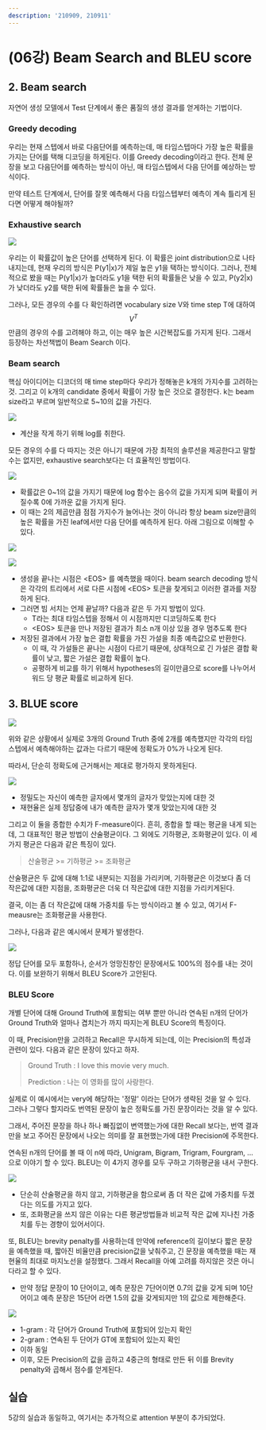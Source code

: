 ```yaml
---
description: '210909, 210911'
---
```


# \(06강\) Beam Search and BLEU score

## 2. Beam search

자연어 생성 모델에서 Test 단계에서 좋은 품질의 생성 결과를 얻게하는 기법이다.

### Greedy decoding

우리는 현재 스텝에서 바로 다음단어를 예측하는데, 매 타임스텝마다 가장 높은 확률을 가지는 단어를 택해 디코딩을 하게된다. 이를 Greedy decoding이라고 한다. 전체 문장을 보고 다음단어를 예측하는 방식이 아닌, 매 타임스텝에서 다음 단어를 예상하는 방식이다.

만약 테스트 단계에서, 단어를 잘못 예측해서 다음 타임스텝부터 예측이 계속 틀리게 된다면 어떻게 해야될까?

### Exhaustive search

![](../../../.gitbook/assets/image%20%281109%29.png)

우리는 이 확률값이 높은 단어를 선택하게 된다. 이 확률은 joint distribution으로 나타내지는데, 현재 우리의 방식은 P\(y1\|x\)가 제일 높은 y1을 택하는 방식이다. 그러나, 전체적으로 봤을 때는 P\(y1\|x\)가 높더라도 y1을 택한 뒤의 확률들은 낮을 수 있고, P\(y2\|x\)가 낮더라도 y2를 택한 뒤에 확률들은 높을 수 있다.

그러나, 모든 경우의 수를 다 확인하려면 vocabulary size V와 time step T에 대하여 $$ V^T $$만큼의 경우의 수를 고려해야 하고, 이는 매우 높은 시간복잡도를 가지게 된다. 그래서 등장하는 차선책법이 Beam Search 이다.

### Beam search

핵심 아이디어는 디코더의 매 time step마다 우리가 정해놓은 k개의 가지수를 고려하는 것. 그리고 이 k개의 candidate 중에서 확률이 가장 높은 것으로 결정한다. k는 beam size라고 부르며 일반적으로 5~10의 값을 가진다.

![](../../../.gitbook/assets/image%20%281112%29.png)

* 계산을 작게 하기 위해 log를 취한다.

모든 경우의 수를 다 따지는 것은 아니기 때문에 가장 최적의 솔루션을 제공한다고 말할 수는 없지만, exhaustive search보다는 더 효율적인 방법이다.

![](../../../.gitbook/assets/image%20%281110%29.png)

* 확률값은 0~1의 값을 가지기 때문에 log 함수는 음수의 값을 가지게 되며 확률이 커질수록 0에 가까운 값을 가지게 된다.
* 이 때는 2의 제곱만큼 점점 가지수가 늘어나는 것이 아니라 항상 beam size만큼의 높은 확률을 가진 leaf에서만 다음 단어를 예측하게 된다. 아래 그림으로 이해할 수 있다.

![](../../../.gitbook/assets/image%20%281117%29.png)

![](../../../.gitbook/assets/image%20%281113%29.png)

* 생성을 끝나는 시점은 &lt;EOS&gt; 를 예측했을 때이다. beam search decoding 방식은 각각의 트리에서 서로 다른 시점에 &lt;EOS&gt; 토큰을 찾게되고 이러한 결과를 저장하게 된다.
* 그러면 빔 서치는 언제 끝날까? 다음과 같은 두 가지 방법이 있다.
  * T라는 최대 타임스텝을 정해서 이 시점까지만 디코딩하도록 한다
  * &lt;EOS&gt; 토큰을 만나 저장된 결과가 최소 n개 이상 있을 경우 멈추도록 한다
* 저장된 결과에서 가장 높은 결합 확률을 가진 가설을 최종 예측값으로 반환한다.
  * 이 때, 각 가설들은 끝나는 시점이 다르기 때문에, 상대적으로 긴 가설은 결합 확률이 낮고, 짧은 가설은 결합 확률이 높다. 
  * 공평하게 비교를 하기 위해서 hypotheses의 길이만큼으로 score를 나누어서 워드 당 평균 확률로 비교하게 된다.



## 3. BLUE score

![](../../../.gitbook/assets/image%20%281127%29.png)

위와 같은 상황에서 실제로 3개의 Ground Truth 중에 2개를 예측했지만 각각의 타임스텝에서 예측해야하는 값과는 다르기 때문에 정확도가 0%가 나오게 된다.

따라서, 단순히 정확도에 근거해서는 제대로 평가하지 못하게된다.

![](../../../.gitbook/assets/image%20%281124%29.png)

* 정밀도는 자신이 예측한 글자에서 몇개의 글자가 맞았는지에 대한 것
* 재현율은 실제 정답중에 내가 예측한 글자가 몇개 맞았는지에 대한 것

그리고 이 둘을 종합한 수치가 F-measure이다. 흔히, 종합을 할 때는 평균을 내게 되는데, 그 대표적인 평균 방법이 산술평균이다. 그 외에도 기하평균, 조화평균이 있다. 이 세가지 평균은 다음과 같은 특징이 있다.

> 산술평균 &gt;= 기하평균 &gt;= 조화평균

산술평균은 두 값에 대해 1:1로 내분되는 지점을 가리키며, 기하평균은 이것보다 좀 더 작은값에 대한 지점을, 조화평균은 더욱 더 작은값에 대한 지점을 가리키게된다.

결국, 이는 좀 더 작은값에 대해 가중치를 두는 방식이라고 볼 수 있고, 여기서 F-meausre는 조화평균을 사용한다.

그러나, 다음과 같은 예시에서 문제가 발생한다.

![](../../../.gitbook/assets/image%20%281123%29.png)

정답 단어를 모두 포함하나, 순서가 엉망진창인 문장에서도 100%의 점수를 내는 것이다. 이를 보완하기 위해서 BLEU Score가 고안된다.



### BLEU Score

개별 단어에 대해 Ground Truth에 포함되는 여부 뿐만 아니라 연속된 n개의 단어가 Ground Truth와 얼마나 겹치는가 까지 따지는게 BLEU Score의 특징이다.

이 때, Precision만을 고려하고 Recall은 무시하게 되는데, 이는 Precision의 특성과 관련이 있다. 다음과 같은 문장이 있다고 하자.

> Ground Truth : I love this movie very much.
>
> Prediction : 나는 이 영화를 많이 사랑한다.

실제로 이 예시에서는 very에 해당하는 '정말' 이라는 단어가 생략된 것을 알 수 있다. 그러나 그렇다 할지라도 번역된 문장이 높은 정확도를 가진 문장이라는 것을 알 수 있다.

그래서, 주어진 문장을 하나 하나 빠짐없이 변역했는가에 대한 Recall 보다는, 번역 결과만을 보고 주어진 문장에서 나오는 의미를 잘 표현했는가에 대한 Precision에 주목한다.

연속된 n개의 단어를 볼 때 이 n에 따라, Unigram, Bigram, Trigram, Fourgram, ... 으로 이야기 할 수 있다. BLEU는 이 4가지 경우를 모두 구하고 기하평균을 내서 구한다.

![](../../../.gitbook/assets/image%20%281129%29.png)

* 단순히 산술평균을 하지 않고, 기하평균을 함으로써 좀 더 작은 값에 가중치를 두겠다는 의도를 가지고 있다.
* 또, 조화평균을 쓰지 않은 이유는 다른 평균방법들과 비교적 작은 값에 지나친 가중치를 두는 경향이 있어서이다.

또, BLEU는 brevity penalty를 사용하는데 만약에 reference의 길이보다 짧은 문장을 예측했을 때, 짧아진 비율만큼 precision값을 낮춰주고, 긴 문장을 예측했을 때는 재현율의 최대로 마지노선을 설정했다. 그래서 Recall을 아예 고려를 하지않은 것은 아니다라고 할 수 있다.

* 만약 정답 문장이 10 단어이고, 예측 문장은 7단어이면 0.7의 값을 갖게 되며 10단어이고 예측 문장은 15단어 라면 1.5의 값을 갖게되지만 1의 값으로 제한해준다.

![](../../../.gitbook/assets/image%20%281128%29.png)

* 1-gram : 각 단어가 Ground Truth에 포함되어 있는지 확인
* 2-gram : 연속된 두 단어가 GT에 포함되어 있는지 확인
* 이하 동일
* 이후, 모든 Precision의 값을 곱하고 4중근의 형태로 만든 뒤 이를 Brevity penalty와 곱해서 점수를 얻게된다.



## 실습

5강의 실습과 동일하고, 여기서는 추가적으로 attention 부분이 추가되었다.













